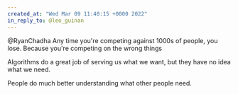 ```yaml
---
created_at: "Wed Mar 09 11:40:15 +0000 2022"
in_reply_to: @leo_guinan
---
```


@RyanChadha Any time you're competing against 1000s of people, you lose. Because you're  competing on the wrong things  

Algorithms do a great job of serving us what we want, but they have no idea what we need.

People do much better understanding what other people need.